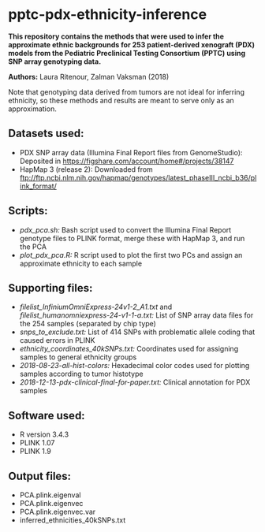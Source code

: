 # pptc-pdx-ethnicity-inference

**This repository contains the methods that were used to infer the approximate ethnic backgrounds for 253 patient-derived xenograft (PDX) models from the Pediatric Preclinical Testing Consortium (PPTC) using SNP array genotyping data.**

**Authors:** Laura Ritenour, Zalman Vaksman (2018)

Note that genotyping data derived from tumors are not ideal for inferring ethnicity, so these methods and results are meant to serve only as an approximation.

## Datasets used:
- PDX SNP array data (Illumina Final Report files from GenomeStudio): Deposited in https://figshare.com/account/home#/projects/38147
- HapMap 3 (release 2): Downloaded from ftp://ftp.ncbi.nlm.nih.gov/hapmap/genotypes/latest_phaseIII_ncbi_b36/plink_format/

## Scripts:
- *pdx_pca.sh:* Bash script used to convert the Illumina Final Report genotype files to PLINK format, merge these with HapMap 3, and run the PCA
- *plot_pdx_pca.R:* R script used to plot the first two PCs and assign an approximate ethnicity to each sample

## Supporting files:
- *filelist_InfiniumOmniExpress-24v1-2_A1.txt* and *filelist_humanomniexpress-24-v1-1-a.txt:* List of SNP array data files for the 254 samples (separated by chip type)
- *snps_to_exclude.txt:* List of 414 SNPs with problematic allele coding that caused errors in PLINK
- *ethnicity_coordinates_40kSNPs.txt:* Coordinates used for assigning samples to general ethnicity groups
- *2018-08-23-all-hist-colors:* Hexadecimal color codes used for plotting samples according to tumor histotype
- *2018-12-13-pdx-clinical-final-for-paper.txt:* Clinical annotation for PDX samples

## Software used:
- R version 3.4.3
- PLINK 1.07
- PLINK 1.9

## Output files:
- PCA.plink.eigenval
- PCA.plink.eigenvec
- PCA.plink.eigenvec.var
- inferred_ethnicities_40kSNPs.txt

